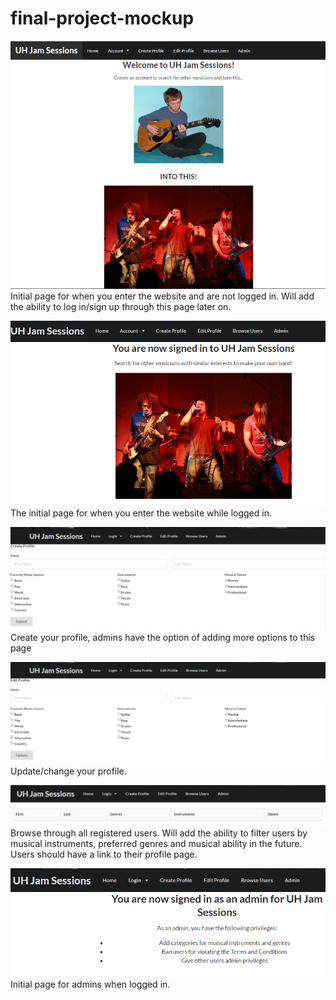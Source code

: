 # final-project-mockup

![](https://github.com/cpalpall/final-project-mockup/blob/master/doc/ICS%20314%20Landing%20Page.PNG)
Initial page for when you enter the website and are not logged in. Will add the ability to log in/sign up through this page later on.

![](https://github.com/cpalpall/final-project-mockup/blob/master/doc/ICS%20314%20Home%20Page.PNG)
The initial page for when you enter the website while logged in.

![](https://github.com/cpalpall/final-project-mockup/blob/master/doc/ICS%20314%20Create%20Profile.PNG)
Create your profile, admins have the option of adding more options to this page

![](https://github.com/cpalpall/final-project-mockup/blob/master/doc/ICs%20314%20Edit%20Profile.PNG)
Update/change your profile.

![](https://github.com/cpalpall/final-project-mockup/blob/master/doc/ICS%20314%20Browse%20Users.PNG)
Browse through all registered users.  Will add the ability to filter users by musical instruments, preferred genres and musical ability in the future.  Users should have a link to their profile page.

![](https://github.com/cpalpall/final-project-mockup/blob/master/doc/ICS%20314%20Admin.PNG)
Initial page for admins when logged in.
